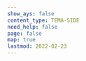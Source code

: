 ```yaml
---
show_ays: false
content_type: TEMA-SIDE
need_help: false
page: false
map: true
lastmod: 2022-02-23
---
```

